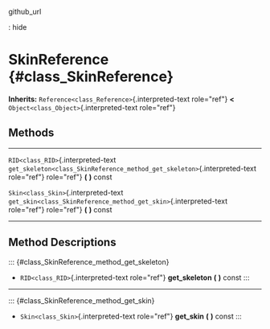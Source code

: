 github\_url

:   hide

SkinReference {#class_SkinReference}
=============

**Inherits:** `Reference<class_Reference>`{.interpreted-text role="ref"}
**\<** `Object<class_Object>`{.interpreted-text role="ref"}

Methods
-------

  -------------------------------------- ---------------------------------------------------------------------------
  `RID<class_RID>`{.interpreted-text     `get_skeleton<class_SkinReference_method_get_skeleton>`{.interpreted-text
  role="ref"}                            role="ref"} **(** **)** const

  `Skin<class_Skin>`{.interpreted-text   `get_skin<class_SkinReference_method_get_skin>`{.interpreted-text
  role="ref"}                            role="ref"} **(** **)** const
  -------------------------------------- ---------------------------------------------------------------------------

Method Descriptions
-------------------

::: {#class_SkinReference_method_get_skeleton}
-   `RID<class_RID>`{.interpreted-text role="ref"} **get\_skeleton**
    **(** **)** const
:::

------------------------------------------------------------------------

::: {#class_SkinReference_method_get_skin}
-   `Skin<class_Skin>`{.interpreted-text role="ref"} **get\_skin** **(**
    **)** const
:::
